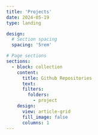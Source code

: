 ```yaml
---
title: 'Projects'
date: 2024-05-19
type: landing

design:
  # Section spacing
  spacing: '5rem'

# Page sections
sections:
  - block: collection
    content:
      title: Github Repositories
      text: 
      filters:
        folders:
          - project
    design:
      view: article-grid
      fill_image: false
      columns: 1
---
```

